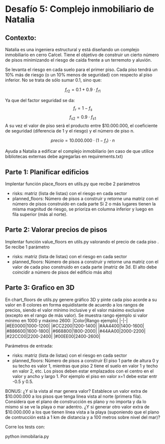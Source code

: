 Desafío 5: Complejo inmobiliario de Natalia
===========================================
## Contexto:
Natalia es una ingeniera estructural y está diseñando un complejo inmobiliario en cerro Caŕcel. Tiene el objetivo de construir un cierto número de pisos minimizando el riesgo de caída frente a un terremoto y aluvión.

Se levanta el riesgo en cada suelo para el primer piso. Cada piso tendrá un 10% más de riesgo (o un 10% menos de seguridad) con respecto al piso inferior. No se trata de sólo sumar 0.1, sino que:

$$f_{r2} = 0.1 + 0.9 \cdot f_{r1}$$

Ya que del factor seguridad se da:
$$f_{r} = 1 - f_{s}$$
$$f_{s2} = 0.9 \cdot f_{s1}$$
A su vez el valor de piso será el producto entre $10.000.000, el coeficiente de seguridad (diferencia de 1 y el riesgo) y el número de piso n.

$$precio = 10.000.000 \cdot (1 - f_r) \cdot n$$ 

Ayuda a Natalia a edificar el complejo inmobiliario (en caso de que utilice bibliotecas externas debe agregarlas en requirements.txt)

## Parte 1: Planificar edificios
Implentar función place_floors en utils.py que recibe 2 parámetros
* risks: matriz (lista de listas) con el riesgo en cada sector
* planned_floors: Número de pisos a construir
y retorne una matriz con el número de pisos construido en cada parte
Si 2 o más lugares tienen la misma magnitud de riesgo, se prioriza en columna inferior y luego en fila superior (más al norte).

## Parte 2: Valorar precios de pisos
Implentar función value_floors en utils.py valorando el precio de cada piso . Se recibe 1 parámetro
* risks: matriz (lista de listas) con el riesgo en cada sector
* planned_floors: Número de pisos a construir
y retorne una matriz con el valor de cada piso construido en cada parte (matriz de 3d. El alto debe coincidir a número de pisos del edificio más alto)
 
## Parte 3: Grafico en 3D
En chart_floors  de utils.py genere gráfico 3D y pinte cada piso acorde a su valor en 8 colores en forma equidistante de acuerdo a los rangos de precios, siendo el valor mínimo inclusive y el valor máximo exclusive (excepto en el rango de más valor). Se muestra rango ejemplo si valor mínimo en 1000 y máximo 2600:
|Color|Rango ejemplo|
|-|-|
|\#EE0000|1000-1200|
|\#CC2200|1200-1400|
|\#AA4400|1400-1600|
|\#886600|1600-1800|
|\#668800|1800-2000|
|\#44AA00|2000-2200|
|\#22CC00|2200-2400|
|\#00EE00|2400-2600|

Parámetros de entrada:
* risks: matriz (lista de listas) con el riesgo en cada sector
* planned_floors: Número de pisos a construir
El piso 1 parte de altura 0 y su techo es valor 1, mientras que piso 2 tiene el suelo en valor 1 y techo en valor 2, etc. Los pisos deben estar emplazados con el centro en el valor y ancho y largo 1. Por ejemplo el piso en valor x=1 debe estar entr -0.5 y 0.5.

BONUS: ¿Y si la vista al mar genera valor? Establece un valor extra de $10.000.000 a los pisos que tenga linea vista al norte (primera fila). Considera que el plano de construcción es plano y no importa y da lo mismo si se ve la playa o mar adentro. ¿Y si generar otro valor extra de $10.000.000 a los que tienen línea vista a la playa (suponiendo que el plano de contrucción está a 1 km de distancia y a 100 metros sobre nivel del mar)?

Corre los tests con:

python inmobilaria.py
